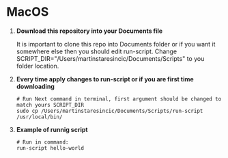 <h1> MacOS </h1>

1.  **Download this repository into your Documents file**

    It is important to clone this repo into Documents folder or if you want it somewhere else then you should edit run-script. Change SCRIPT_DIR="/Users/martinstaresincic/Documents/Scripts" to you folder location.

2.  **Every time apply changes to run-script or if you are first time downloading**

    ```shell
    # Run Next command in terminal, first argument should be changed to match yours SCRIPT_DIR
    sudo cp /Users/martinstaresincic/Documents/Scripts/run-script /usr/local/bin/
    ```

3.  **Example of runnig script**

    ```shell
    # Run in command:
    run-script hello-world
    ```
